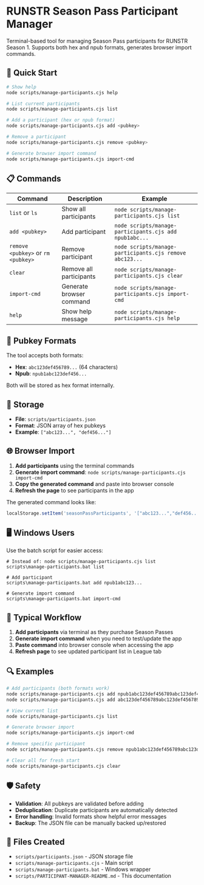 # RUNSTR Season Pass Participant Manager

Terminal-based tool for managing Season Pass participants for RUNSTR Season 1. Supports both hex and npub formats, generates browser import commands.

## 🚀 Quick Start

```bash
# Show help
node scripts/manage-participants.cjs help

# List current participants
node scripts/manage-participants.cjs list

# Add a participant (hex or npub format)
node scripts/manage-participants.cjs add <pubkey>

# Remove a participant
node scripts/manage-participants.cjs remove <pubkey>

# Generate browser import command
node scripts/manage-participants.cjs import-cmd
```

## 📋 Commands

| Command | Description | Example |
|---------|-------------|---------|
| `list` or `ls` | Show all participants | `node scripts/manage-participants.cjs list` |
| `add <pubkey>` | Add participant | `node scripts/manage-participants.cjs add npub1abc...` |
| `remove <pubkey>` or `rm <pubkey>` | Remove participant | `node scripts/manage-participants.cjs remove abc123...` |
| `clear` | Remove all participants | `node scripts/manage-participants.cjs clear` |
| `import-cmd` | Generate browser command | `node scripts/manage-participants.cjs import-cmd` |
| `help` | Show help message | `node scripts/manage-participants.cjs help` |

## 🔧 Pubkey Formats

The tool accepts both formats:

- **Hex**: `abc123def456789...` (64 characters)
- **Npub**: `npub1abc123def456...`

Both will be stored as hex format internally.

## 💾 Storage

- **File**: `scripts/participants.json`
- **Format**: JSON array of hex pubkeys
- **Example**: `["abc123...", "def456..."]`

## 🌐 Browser Import

1. **Add participants** using the terminal commands
2. **Generate import command**: `node scripts/manage-participants.cjs import-cmd`
3. **Copy the generated command** and paste into browser console
4. **Refresh the page** to see participants in the app

The generated command looks like:
```javascript
localStorage.setItem('seasonPassParticipants', '["abc123...","def456..."]');
```

## 🖥️ Windows Users

Use the batch script for easier access:

```batch
# Instead of: node scripts/manage-participants.cjs list
scripts\manage-participants.bat list

# Add participant
scripts\manage-participants.bat add npub1abc123...

# Generate import command
scripts\manage-participants.bat import-cmd
```

## 🎯 Typical Workflow

1. **Add participants** via terminal as they purchase Season Passes
2. **Generate import command** when you need to test/update the app
3. **Paste command** into browser console when accessing the app
4. **Refresh page** to see updated participant list in League tab

## 🔍 Examples

```bash
# Add participants (both formats work)
node scripts/manage-participants.cjs add npub1abc123def456789abc123def456789abc123def456789abc123def456789
node scripts/manage-participants.cjs add abc123def456789abc123def456789abc123def456789abc123def456789

# View current list
node scripts/manage-participants.cjs list

# Generate browser import
node scripts/manage-participants.cjs import-cmd

# Remove specific participant
node scripts/manage-participants.cjs remove npub1abc123def456789abc123def456789abc123def456789abc123def456789

# Clear all for fresh start
node scripts/manage-participants.cjs clear
```

## 🛡️ Safety

- **Validation**: All pubkeys are validated before adding
- **Deduplication**: Duplicate participants are automatically detected
- **Error handling**: Invalid formats show helpful error messages
- **Backup**: The JSON file can be manually backed up/restored

## 📁 Files Created

- `scripts/participants.json` - JSON storage file
- `scripts/manage-participants.cjs` - Main script
- `scripts/manage-participants.bat` - Windows wrapper
- `scripts/PARTICIPANT-MANAGER-README.md` - This documentation 